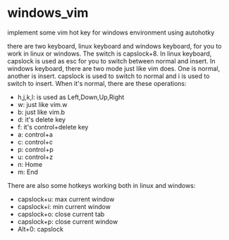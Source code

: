 # windows_vim
implement some vim hot key for windows environment using autohotky

there are two keyboard, linux keyboard and windows keyboard, for you to work in linux or windows. The switch is capslock+8.
In linux keyboard, capslock is used as esc for you to switch between normal and insert.
In windows keyboard, there are two mode just like vim does. One is normal, another is insert. capslock is used to switch to normal and i is used to switch to insert. When it's normal, there are these operations:
* h,j,k,l: is used as Left,Down,Up,Right
* w: just like vim.w
* b: just like vim.b
* d: it's delete key
* f: it's control+delete key
* a: control+a
* c: control+c
* p: control+p
* u: control+z
* n: Home
* m: End

There are also some hotkeys working both in linux and windows:
* capslock+u: max current window
* capslock+i: min current window
* capslock+o: close current tab
* capslock+p: close current window
* Alt+0: capslock
